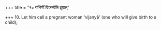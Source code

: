 +++
title = "१० गर्भिणीं विजन्येति ब्रूयात्"

+++
10. Let him call a pregnant woman 'vijanyā' (one who will give birth to a child);
